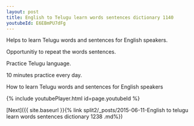 ```yaml
---
layout: post
title: English to Telugu learn words sentences dictionary 1140 
youtubeId: E6EBmPU7dFg
---
```

 
 
Helps to learn Telugu words and sentences for English speakers.

Opportunitiy to repeat the words sentences. 

Practice Telugu language. 
 
10 minutes practice every day. 
 
How to learn Telugu words and sentences for English speakers 
 
{% include youtubePlayer.html id=page.youtubeId %}
 
 
[Next]({{ site.baseurl }}{% link  split2/_posts/2015-06-11-English to telugu learn words sentences dictionary 1238 .md%})
 
